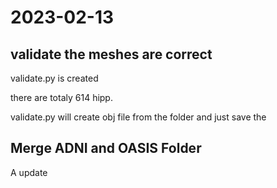 # 2023-02-13

## validate the meshes are correct

validate.py is created

there are totaly 614 hipp.

validate.py will create obj file from the folder and just save the 

## Merge ADNI and OASIS Folder


A update